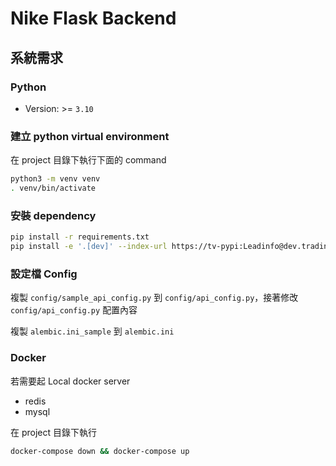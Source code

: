 # Nike Flask Backend

## 系統需求
### Python
- Version: >= `3.10`

### 建立 python virtual environment
在 project 目錄下執行下面的 command

```bash
python3 -m venv venv
. venv/bin/activate
```

### 安裝 dependency
```bash
pip install -r requirements.txt
pip install -e '.[dev]' --index-url https://tv-pypi:Leadinfo@dev.tradingvalley.com/pypi
```

### 設定檔 Config
複製 `config/sample_api_config.py` 到 `config/api_config.py`，接著修改 `config/api_config.py` 配置內容

複製  `alembic.ini_sample` 到 `alembic.ini`

### Docker
若需要起 Local docker server

- redis
- mysql

在 project 目錄下執行

```bash
docker-compose down && docker-compose up
```
